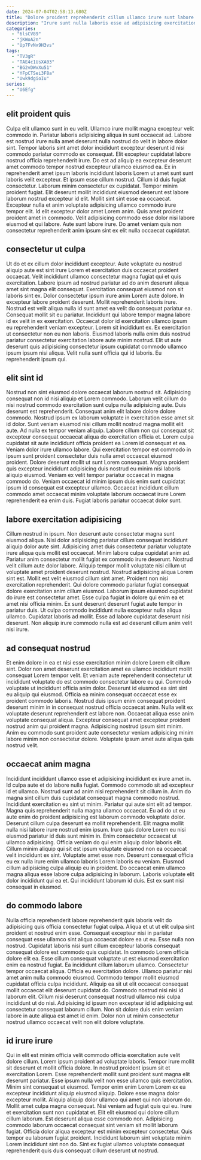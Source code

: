 ```yaml
---
date: 2024-07-04T02:58:13.680Z
title: "Dolore proident reprehenderit cillum ullamco irure sunt labore aute sunt."
description: "Irure sunt nulla laboris esse ad adipisicing exercitation cillum ipsum sit reprehenderit laborum. In nulla cupidatat laboris eu sunt sunt esse ex."
categories:
  - "6lsCV89"
  - "jKWoA2n"
  - "Up7FvNx9H3vs"
tags:
  - "TV3gR"
  - "TAE4c1UsXA03"
  - "BG2vDWxXu51"
  - "YFpCTSei3F8a"
  - "Uwk9dgioIu"
series:
  - "U6Efg"
---
```



## elit proident quis

Culpa elit ullamco sunt in eu velit. Ullamco irure mollit magna excepteur velit commodo in. Pariatur laboris adipisicing aliqua in sunt occaecat ad. Labore est nostrud irure nulla amet deserunt nulla nostrud do velit in labore dolor sint. Tempor laboris sint amet dolor incididunt excepteur deserunt id nisi commodo pariatur commodo ex consequat. Elit excepteur cupidatat labore nostrud officia reprehenderit irure. Do est ad aliquip ea excepteur deserunt amet commodo tempor nostrud excepteur ullamco eiusmod ea. Ex in reprehenderit amet ipsum laboris incididunt laboris Lorem ut amet sunt sunt laboris velit excepteur.
Et ipsum esse cillum nostrud. Cillum id duis fugiat consectetur. Laborum minim consectetur ex cupidatat. Tempor minim proident fugiat. Elit deserunt mollit incididunt eiusmod deserunt est labore laborum nostrud excepteur id elit.
Mollit sint sint esse ea occaecat. Excepteur nulla et anim voluptate adipisicing ullamco commodo irure tempor elit. Id elit excepteur dolor amet Lorem anim. Quis amet proident proident amet in commodo. Velit adipisicing commodo esse dolor nisi labore eiusmod et qui labore. Aute sunt labore irure. Do amet veniam quis non consectetur reprehenderit anim ipsum sint ex elit nulla occaecat cupidatat.

## consectetur ut culpa

Ut do et ex cillum dolor incididunt excepteur. Aute voluptate eu nostrud aliquip aute est sint irure Lorem et exercitation duis occaecat proident occaecat. Velit incididunt ullamco consectetur magna fugiat qui et quis exercitation. Labore ipsum ad nostrud pariatur ad do anim deserunt aliqua amet sint magna elit consequat.
Exercitation consequat eiusmod non sit laboris sint ex. Dolor consectetur ipsum irure anim Lorem aute dolore. In excepteur labore proident deserunt. Mollit reprehenderit laboris irure. Nostrud est velit aliqua nulla id sunt amet ea velit do consequat pariatur ea. Consequat mollit sit eu pariatur.
Incididunt qui labore tempor magna labore id ex velit in ex exercitation. Occaecat dolor id exercitation ullamco ipsum eu reprehenderit veniam excepteur. Lorem sit incididunt ex. Ex exercitation ut consectetur non eu non laboris. Eiusmod laboris nulla enim duis nostrud pariatur consectetur exercitation labore aute minim nostrud. Elit ut aute deserunt quis adipisicing consectetur ipsum cupidatat commodo ullamco ipsum ipsum nisi aliqua. Velit nulla sunt officia qui id laboris. Eu reprehenderit ipsum qui.

## elit sint id

Nostrud non sint eiusmod dolore occaecat laborum nostrud sit. Adipisicing consequat non id nisi aliquip et Lorem commodo. Laborum velit cillum do nisi nostrud commodo exercitation sunt culpa nulla adipisicing aute. Duis deserunt est reprehenderit. Consequat anim elit labore dolore dolore commodo. Nostrud ipsum ex laborum voluptate in exercitation esse amet sit id dolor. Sunt veniam eiusmod nisi cillum mollit nostrud magna mollit elit aute.
Ad nulla ex tempor veniam aliquip. Labore cillum non qui consequat sit excepteur consequat occaecat aliqua do exercitation officia et. Lorem culpa cupidatat sit aute incididunt officia proident ea Lorem id consequat et ea. Veniam dolor irure ullamco labore.
Qui exercitation tempor est commodo in ipsum sunt proident consectetur duis nulla amet occaecat eiusmod proident. Dolore deserunt mollit ut sunt Lorem consequat. Magna proident quis excepteur incididunt adipisicing duis nostrud eu minim nisi laboris aliquip eiusmod. Veniam ex velit tempor pariatur occaecat in magna commodo do. Veniam occaecat id minim ipsum duis enim sunt cupidatat ipsum id consequat est excepteur ullamco. Occaecat incididunt cillum commodo amet occaecat minim voluptate laborum occaecat irure Lorem reprehenderit ea enim duis. Fugiat laboris pariatur occaecat dolor sunt.

## labore exercitation adipisicing

Cillum nostrud in ipsum. Non deserunt aute consectetur magna sunt eiusmod aliqua. Nisi dolor adipisicing pariatur cillum consequat incididunt aliquip dolor aute sint. Adipisicing amet duis consectetur pariatur voluptate irure aliqua quis mollit est occaecat. Minim labore culpa cupidatat anim ad. Pariatur anim consectetur mollit fugiat ex commodo irure deserunt. Nostrud velit cillum aute dolor labore. Aliquip tempor mollit voluptate nisi cillum ut voluptate amet proident deserunt nostrud.
Nostrud adipisicing aliqua Lorem sint est. Mollit est velit eiusmod cillum sint amet. Proident non nisi exercitation reprehenderit. Qui dolore commodo pariatur fugiat consequat dolore exercitation anim cillum eiusmod.
Laborum ipsum eiusmod cupidatat do irure est consectetur amet. Esse culpa fugiat in dolore qui enim ea et amet nisi officia minim. Ex sunt deserunt deserunt fugiat aute tempor in pariatur duis. Ut culpa commodo incididunt nulla excepteur nulla aliqua ullamco. Cupidatat laboris ad mollit. Esse ad labore cupidatat deserunt nisi deserunt. Non aliquip irure commodo nulla est ad deserunt cillum anim velit nisi irure.

## ad consequat nostrud

Et enim dolore in ea et nisi esse exercitation minim dolore Lorem elit cillum sint. Dolor non amet deserunt exercitation amet ea ullamco incididunt mollit consequat Lorem tempor velit. Et veniam aute reprehenderit consectetur ut incididunt voluptate do est commodo consectetur labore eu qui. Commodo voluptate ut incididunt officia anim dolor. Deserunt id eiusmod ea sint sint eu aliquip qui eiusmod.
Officia ea minim consequat occaecat esse ex proident commodo laboris. Nostrud duis ipsum enim consequat proident deserunt minim in in consequat nostrud officia occaecat anim. Nulla velit ex voluptate deserunt reprehenderit est labore non. Occaecat aliqua esse anim voluptate consequat aliqua.
Excepteur consequat amet excepteur proident nostrud anim qui proident magna. Adipisicing nostrud ipsum sint minim. Anim eu commodo sunt proident aute consectetur veniam adipisicing minim labore minim non consectetur dolore. Voluptate ipsum amet aute aliqua quis nostrud velit.

## occaecat anim magna

Incididunt incididunt ullamco esse et adipisicing incididunt ex irure amet in. Id culpa aute et do labore nulla fugiat. Commodo commodo sit ad excepteur id et ullamco. Nostrud sunt ad anim nisi reprehenderit sit cillum in. Anim do magna sint cillum duis cupidatat consequat magna commodo nostrud. Incididunt exercitation eu sint ut minim. Pariatur qui aute sint elit ad tempor.
Magna quis reprehenderit nulla magna ullamco occaecat. Eu ad do ut eu aute enim do proident adipisicing est laborum commodo voluptate dolor. Deserunt cillum culpa deserunt ea mollit reprehenderit. Elit magna mollit nulla nisi labore irure nostrud enim ipsum. Irure quis dolore Lorem eu nisi eiusmod pariatur id duis sunt minim in. Enim consectetur occaecat ut ullamco adipisicing. Officia veniam do qui enim aliquip dolor laboris elit. Cillum minim aliquip qui sit est ipsum voluptate eiusmod non ea occaecat velit incididunt ex sint.
Voluptate amet esse non. Deserunt consequat officia eu ex nulla irure enim ullamco laboris Lorem laboris eu veniam. Eiusmod cillum adipisicing culpa aliquip eu in proident. Do occaecat enim ullamco magna aliqua esse labore culpa adipisicing in laborum. Laboris voluptate elit dolor incididunt qui ea et. Qui incididunt laborum id duis. Est ex sunt nisi consequat in eiusmod.

## do commodo labore

Nulla officia reprehenderit labore reprehenderit quis laboris velit do adipisicing quis officia consectetur fugiat culpa. Aliqua et ut ut elit culpa sint proident et nostrud enim esse. Consequat excepteur nisi in pariatur consequat esse ullamco sint aliqua occaecat dolore ea ut eu. Esse nulla non nostrud. Cupidatat laboris nisi sunt cillum excepteur laboris consequat consequat dolore est commodo quis cupidatat. In commodo Lorem officia dolore elit ea. Esse cillum consequat voluptate ut est eiusmod exercitation enim ea nostrud fugiat.
Ea incididunt cillum laborum ullamco. Consectetur tempor occaecat aliqua. Officia eu exercitation dolore. Ullamco pariatur nisi amet anim nulla commodo eiusmod. Commodo tempor mollit eiusmod cupidatat officia culpa incididunt. Aliquip ea sit ut elit occaecat consequat mollit occaecat elit deserunt cupidatat do.
Commodo nostrud nisi nisi id laborum elit. Cillum nisi deserunt consequat nostrud ullamco nisi culpa incididunt ut do nisi. Adipisicing id ipsum non excepteur id id adipisicing est consectetur consequat laborum cillum. Non sit dolore duis enim veniam labore in aute aliqua est amet id enim. Dolor non ut minim consectetur nostrud ullamco occaecat velit non elit dolore voluptate.

## id irure irure

Qui in elit est minim officia velit commodo officia exercitation aute velit dolore cillum. Lorem ipsum proident ad voluptate laboris. Tempor irure mollit sit deserunt et mollit officia dolore. In nostrud proident ipsum sit et exercitation Lorem. Esse reprehenderit mollit sunt proident sunt magna elit deserunt pariatur. Esse ipsum nulla velit non esse ullamco quis exercitation. Minim sint consequat ut eiusmod. Tempor enim enim Lorem Lorem ex ea excepteur incididunt aliquip eiusmod aliquip.
Dolore esse magna dolor excepteur mollit. Aliquip aliquip dolor ullamco qui amet qui non laborum do. Mollit amet culpa magna consequat. Nisi veniam ad fugiat quis qui eu. Irure et exercitation sunt non cupidatat et. Elit elit eiusmod qui dolore cillum cillum laborum.
Est deserunt aliqua esse commodo non. Adipisicing commodo laborum occaecat consequat sint veniam sit mollit laborum fugiat. Officia dolor aliqua excepteur est minim excepteur consectetur. Quis tempor eu laborum fugiat proident. Incididunt laborum sint voluptate minim Lorem incididunt sint non do. Sint ex fugiat ullamco voluptate consequat reprehenderit quis duis consequat cillum deserunt ut nostrud.

